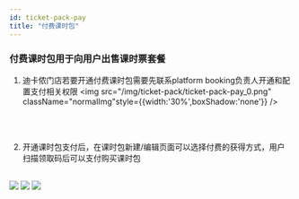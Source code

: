 ```yaml
---
id: ticket-pack-pay
title: "付费课时包"
---
```

### 付费课时包用于向用户出售课时票套餐
1.  迪卡侬门店若要开通付费课时包需要先联系platform booking负责人开通和配置支付相关权限
<img src="/img/ticket-pack/ticket-pack-pay_0.png" className="normalImg"style={{width:'30%',boxShadow:'none'}} />
<br/>
<br/>

2.  开通课时包支付后，在课时包新建/编辑页面可以选择付费的获得方式，用户扫描领取码后可以支付购买课时包
<br/>
<img src="/img/ticket-pack/ticket-pack-pay_2.png" className="normalImg"style={{width:'30%',float:'left',marginRight:'5%'}} />
<img src="/img/ticket-pack/ticket-pack-pay_1.png" className="normalImg" style={{width:'30%',float:'left',marginRight:'5%'}}/>
<img src="/img/ticket-pack/ticket-pack-pay_3.png" className="normalImg" style={{width:'30%',float:'left'}}/>